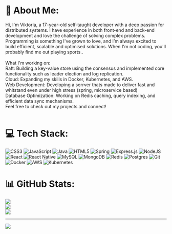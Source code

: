 # 💫 About Me:
Hi, I'm Viktoria, a 17-year-old self-taught developer with a deep passion for distributed systems. I have experience in both front-end and back-end development and love the challenge of solving complex problems. Programming is something I've grown to love, and I’m always excited to build efficient, scalable and optimised solutions. When I'm not coding, you'll probably find me out playing sports..<br><br>What I'm working on:<br>Raft: Building a key-value store using the consensus and implemented core functionality such as leader election and log replication.<br>Cloud: Expanding my skills in Docker, Kubernetes, and AWS.<br>Web Development: Developing a serrver thats made to deliver fast and whitstand even under high stress (spring, microservice based)<br>Database Optimization: Working on Redis caching, query indexing, and efficient data sync mechanisms.<br>Feel free to check out my projects and connect!<br><br>


# 💻 Tech Stack:
![CSS3](https://img.shields.io/badge/css3-%231572B6.svg?style=for-the-badge&logo=css3&logoColor=white) ![JavaScript](https://img.shields.io/badge/javascript-%23323330.svg?style=for-the-badge&logo=javascript&logoColor=%23F7DF1E) ![Java](https://img.shields.io/badge/java-%23ED8B00.svg?style=for-the-badge&logo=openjdk&logoColor=white) ![HTML5](https://img.shields.io/badge/html5-%23E34F26.svg?style=for-the-badge&logo=html5&logoColor=white) ![Spring](https://img.shields.io/badge/spring-%236DB33F.svg?style=for-the-badge&logo=spring&logoColor=white) ![Express.js](https://img.shields.io/badge/express.js-%23404d59.svg?style=for-the-badge&logo=express&logoColor=%2361DAFB) ![NodeJS](https://img.shields.io/badge/node.js-6DA55F?style=for-the-badge&logo=node.js&logoColor=white) ![React](https://img.shields.io/badge/react-%2320232a.svg?style=for-the-badge&logo=react&logoColor=%2361DAFB) ![React Native](https://img.shields.io/badge/react_native-%2320232a.svg?style=for-the-badge&logo=react&logoColor=%2361DAFB) ![MySQL](https://img.shields.io/badge/mysql-4479A1.svg?style=for-the-badge&logo=mysql&logoColor=white) ![MongoDB](https://img.shields.io/badge/MongoDB-%234ea94b.svg?style=for-the-badge&logo=mongodb&logoColor=white) ![Redis](https://img.shields.io/badge/redis-%23DD0031.svg?style=for-the-badge&logo=redis&logoColor=white) ![Postgres](https://img.shields.io/badge/postgres-%23316192.svg?style=for-the-badge&logo=postgresql&logoColor=white) ![Git](https://img.shields.io/badge/git-%23F05033.svg?style=for-the-badge&logo=git&logoColor=white) ![Docker](https://img.shields.io/badge/docker-%230db7ed.svg?style=for-the-badge&logo=docker&logoColor=white) ![AWS](https://img.shields.io/badge/AWS-%23FF9900.svg?style=for-the-badge&logo=amazon-aws&logoColor=white) ![Kubernetes](https://img.shields.io/badge/kubernetes-%23326ce5.svg?style=for-the-badge&logo=kubernetes&logoColor=white)
# 📊 GitHub Stats:
![](https://github-readme-stats.vercel.app/api?username=Viktoria12345123&theme=cobalt&hide_border=false&include_all_commits=false&count_private=false)<br/>
![](https://github-readme-streak-stats.herokuapp.com/?user=Viktoria12345123&theme=cobalt&hide_border=false)<br/>
![](https://github-readme-stats.vercel.app/api/top-langs/?username=Viktoria12345123&theme=cobalt&hide_border=false&include_all_commits=false&count_private=false&layout=compact)

---
[![](https://visitcount.itsvg.in/api?id=Viktoria12345123&icon=0&color=0)](https://visitcount.itsvg.in)

<!-- Proudly created with GPRM ( https://gprm.itsvg.in ) -->
